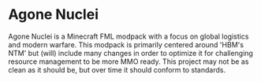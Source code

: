 # Agone Nuclei 

Agone Nuclei is a Minecraft FML modpack with a focus on global logistics and modern warfare. This modpack is primarily centered around 'HBM's NTM' but (will) include many changes in order to optimize it for challenging resource management to be more MMO ready. This project may not be as clean as it should be, but over time it should conform to standards.

